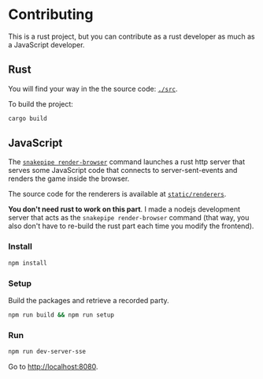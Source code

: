 # Contributing

This is a rust project, but you can contribute as a rust developer as much as a JavaScript developer.

## Rust

You will find your way in the the source code: [`./src`](./src/).

To build the project:

```sh
cargo build
```

## JavaScript

The [`snakepipe render-browser`](./README.md#-you-can-mirror-your-playing-terminal-into-another-one-through-http) command launches a rust http server that serves some JavaScript code that connects to server-sent-events and renders the game inside the browser.

The source code for the renderers is available at [`static/renderers`](static/renderers).

**You don't need rust to work on this part**. I made a nodejs development server that acts as the `snakepipe render-browser` command (that way, you also don't have to re-build the rust part each time you modify the frontend).

### Install

```sh
npm install
```

### Setup

Build the packages and retrieve a recorded party.

```sh
npm run build && npm run setup
```

### Run

```sh
npm run dev-server-sse
```

Go to [http://localhost:8080](http://localhost:8080).
